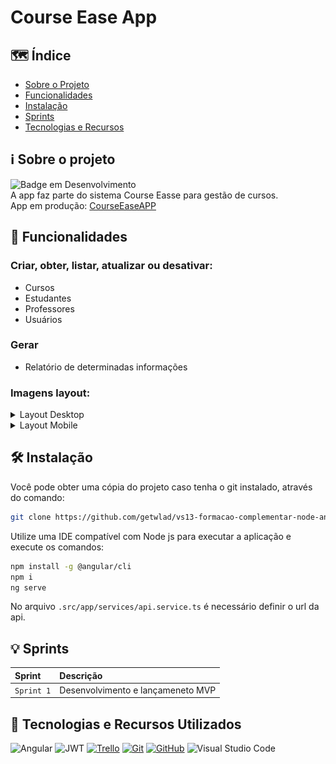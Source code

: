 # Course Ease App

## :world_map: Índice

- [Sobre o Projeto](#information_source-sobre-o-projeto)
- [Funcionalidades](#hammer-funcionalidades)
- [Instalação](#hammer_and_wrench-instalação)
- [Sprints](#bulb-sprints)
- [Tecnologias e Recursos](#open_book-tecnologias-e-recursos-utilizados)

## :information_source: Sobre o projeto

![Badge em Desenvolvimento](http://img.shields.io/static/v1?label=STATUS&message=EM%20MELHORIA%20CONTÍNUA&color=GREEN&style=for-the-badge)<br>
A app faz parte do sistema Course Easse para gestão de cursos. <br>
App em produção: [CourseEaseAPP](https://courseease.vercel.app/)

## :hammer: Funcionalidades

### Criar, obter, listar, atualizar ou desativar:

- Cursos
- Estudantes
- Professores
- Usuários

### Gerar

- Relatório de determinadas informações

### Imagens layout: <br>

<details>
  <summary>Layout Desktop</summary>
<img src="./docs/captura-desk-1.png" alt="Desk 1">
<img src="./docs/captura-desk-2.png" alt="Desk 2">
<img src="./docs/captura-desk-3.png" alt="Desk 3">
</p>
</details>
<details>
  <summary>Layout Mobile</summary>
<img src="./docs/captura-mobile-1.png" alt="Mob 1" width="256">
<img src="./docs/captura-mobile-2.png" alt="Mob 2" width="256">
<img src="./docs/captura-mobile-3.png" alt="Mob 3" width="256">
</details>

## :hammer_and_wrench: Instalação

Você pode obter uma cópia do projeto caso tenha o git instalado, através do comando:

```bash
git clone https://github.com/getwlad/vs13-formacao-complementar-node-angular-front.git
```

Utilize uma IDE compatível com Node js para executar a aplicação e execute os comandos:

```bash
npm install -g @angular/cli
npm i
ng serve
```

No arquivo `.src/app/services/api.service.ts` é necessário definir o url da api.<br>

## :bulb: Sprints

| Sprint     | Descrição                         |
| :--------- | :-------------------------------- |
| `Sprint 1` | Desenvolvimento e lançameneto MVP |

## :open_book: Tecnologias e Recursos Utilizados

![Angular](https://img.shields.io/badge/angular-%23DD0031.svg?style=for-the-badge&logo=angular&logoColor=white)
![JWT](https://img.shields.io/badge/JWT-black?style=for-the-badge&logo=JSON%20web%20tokens)
[![Trello](https://img.shields.io/badge/Trello-0052CC?style=for-the-badge&logo=trello&logoColor=white)](https://trello.com/)
[![Git](https://img.shields.io/badge/GIT-E44C30?&style=for-the-badge&logo=git&logoColor=white)](https://git-scm.com/doc)
[![GitHub](https://img.shields.io/badge/GitHub-100000?&style=for-the-badge&logo=github&logoColor=white)](https://github.com/)
![Visual Studio Code](https://img.shields.io/badge/Visual%20Studio%20Code-0078d7.svg?style=for-the-badge&logo=visual-studio-code&logoColor=white)
